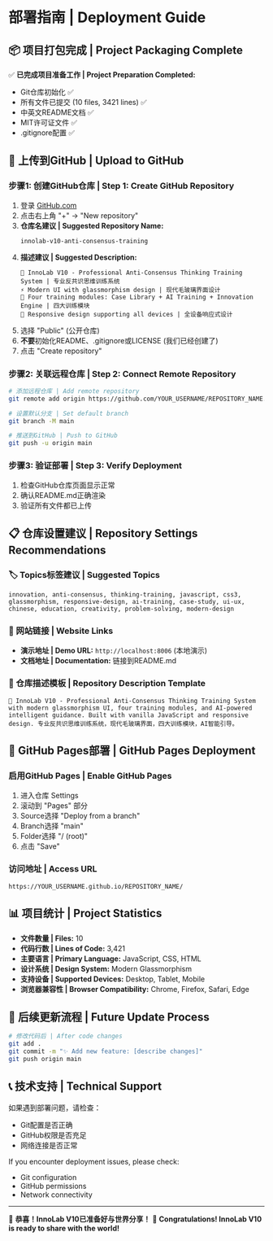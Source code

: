 # 部署指南 | Deployment Guide

## 📦 项目打包完成 | Project Packaging Complete

✅ **已完成项目准备工作 | Project Preparation Completed:**
- Git仓库初始化 ✅
- 所有文件已提交 (10 files, 3421 lines) ✅
- 中英文README文档 ✅
- MIT许可证文件 ✅
- .gitignore配置 ✅

## 🚀 上传到GitHub | Upload to GitHub

### 步骤1: 创建GitHub仓库 | Step 1: Create GitHub Repository

1. 登录 [GitHub.com](https://github.com)
2. 点击右上角 "+" → "New repository"
3. **仓库名建议 | Suggested Repository Name:**
   ```
   innolab-v10-anti-consensus-training
   ```
4. **描述建议 | Suggested Description:**
   ```
   🧠 InnoLab V10 - Professional Anti-Consensus Thinking Training System | 专业反共识思维训练系统
   ⚡ Modern UI with glassmorphism design | 现代毛玻璃界面设计
   🎯 Four training modules: Case Library + AI Training + Innovation Engine | 四大训练模块
   📱 Responsive design supporting all devices | 全设备响应式设计
   ```
5. 选择 "Public" (公开仓库)
6. **不要**初始化README、.gitignore或LICENSE (我们已经创建了)
7. 点击 "Create repository"

### 步骤2: 关联远程仓库 | Step 2: Connect Remote Repository

```bash
# 添加远程仓库 | Add remote repository
git remote add origin https://github.com/YOUR_USERNAME/REPOSITORY_NAME.git

# 设置默认分支 | Set default branch
git branch -M main

# 推送到GitHub | Push to GitHub
git push -u origin main
```

### 步骤3: 验证部署 | Step 3: Verify Deployment

1. 检查GitHub仓库页面显示正常
2. 确认README.md正确渲染
3. 验证所有文件都已上传

## 📋 仓库设置建议 | Repository Settings Recommendations

### 🏷️ Topics标签建议 | Suggested Topics
```
innovation, anti-consensus, thinking-training, javascript, css3, 
glassmorphism, responsive-design, ai-training, case-study, ui-ux, 
chinese, education, creativity, problem-solving, modern-design
```

### 🔗 网站链接 | Website Links
- **演示地址 | Demo URL:** `http://localhost:8006` (本地演示)
- **文档地址 | Documentation:** 链接到README.md

### 📄 仓库描述模板 | Repository Description Template
```
🧠 InnoLab V10 - Professional Anti-Consensus Thinking Training System with modern glassmorphism UI, four training modules, and AI-powered intelligent guidance. Built with vanilla JavaScript and responsive design. 专业反共识思维训练系统，现代毛玻璃界面，四大训练模块，AI智能引导。
```

## 🌟 GitHub Pages部署 | GitHub Pages Deployment

### 启用GitHub Pages | Enable GitHub Pages
1. 进入仓库 Settings
2. 滚动到 "Pages" 部分
3. Source选择 "Deploy from a branch"
4. Branch选择 "main"
5. Folder选择 "/ (root)"
6. 点击 "Save"

### 访问地址 | Access URL
```
https://YOUR_USERNAME.github.io/REPOSITORY_NAME/
```

## 📊 项目统计 | Project Statistics

- **文件数量 | Files:** 10
- **代码行数 | Lines of Code:** 3,421
- **主要语言 | Primary Language:** JavaScript, CSS, HTML
- **设计系统 | Design System:** Modern Glassmorphism
- **支持设备 | Supported Devices:** Desktop, Tablet, Mobile
- **浏览器兼容性 | Browser Compatibility:** Chrome, Firefox, Safari, Edge

## 🔄 后续更新流程 | Future Update Process

```bash
# 修改代码后 | After code changes
git add .
git commit -m "✨ Add new feature: [describe changes]"
git push origin main
```

## 📞 技术支持 | Technical Support

如果遇到部署问题，请检查：
- Git配置是否正确
- GitHub权限是否充足
- 网络连接是否正常

If you encounter deployment issues, please check:
- Git configuration
- GitHub permissions  
- Network connectivity

---

🎉 **恭喜！InnoLab V10已准备好与世界分享！**
🎉 **Congratulations! InnoLab V10 is ready to share with the world!** 
